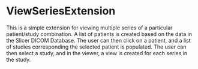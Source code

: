 # ViewSeriesExtension

This is a simple extension for viewing multiple series of a particular patient/study combination. A list of patients is created based on the data in the Slicer DICOM Database. 
The user can then click on a patient, and a list of studies corresponding the selected patient is populated. The user can then select a study, and in the viewer, 
a view is created for each series in the study. 
